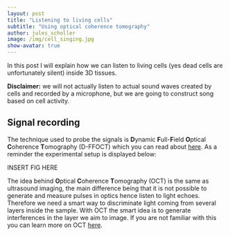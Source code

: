 ```yaml
---
layout: post
title: "Listening to living cells"
subtitle: "Using optical coherence tomography"
author: jules_scholler
image: /img/cell_singing.jpg
show-avatar: true
---
```


In this post I will explain how we can listen to living cells (yes dead cells are unfortunately silent) inside 3D tissues.

**Disclaimer:** we will not actually listen to actual sound waves created by cells and recorded by a microphone, but we are going to construct song based on cell activity.

## Signal recording

The technique used to probe the signals is **D**ynamic **F**ull-**F**ield **O**ptical **C**oherence **T**omography (D-FFOCT) which you can read about [here](https://www.jscholler.com/2019-01-28-dffoct/). As a reminder the experimental setup is displayed below:

INSERT FIG HERE

The idea behind **O**ptical **C**oherence **T**omography (OCT) is the same as ultrasound imaging, the main difference being that it is not possible to generate and measure pulses in optics hence listen to light echoes. Therefore we need a smart way to discriminate light coming from several layers inside the sample. With OCT the smart idea is to generate interferences in the layer we aim to image. If you are not familiar with this you can learn more on OCT [here](https://www.jscholler.com/2019-01-28-ffoct/).
